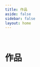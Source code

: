 ```yaml
---
title: 作品
aside: false
sidebar: false
layout: home
---
```


<br/>

# 作品


<CardLayout :cards="[
  {
    image: '/img/essay/card01.png',
    title: 'Vitepress卡片链接组件',
    description: '可以自定义图片标题描述以及标签等信息',
    tags: ['Vitepress美化', 'Vue'],
    link: '/essay/card'
  },
  {
    image: '/img/Test.jpg',
    title: '卡片标题',
    description: '这里是卡片的描述内容',
    tags: ['标签A', '标签B'],
    link: '#'
  },
  {
    image: '/img/Test.jpg',
    title: '卡片标题',
    description: '这里是卡片的描述内容',
    tags: ['标签A', '标签B'],
    link: '#'
  },
  {
    image: '/img/Test.jpg',
    title: '卡片标题',
    description: '这里是卡片的描述内容',
    tags: ['标签A', '标签B'],
    link: '#'
  },
  {
    image: '/img/Test.jpg',
    title: '卡片标题',
    description: '这里是卡片的描述内容',
    tags: ['标签A', '标签B'],
    link: '#'
  },
  {
    image: '/img/Test.jpg',
    title: '卡片标题',
    description: '这里是卡片的描述内容',
    tags: ['标签A', '标签B'],
    link: '#'
  }
]" />